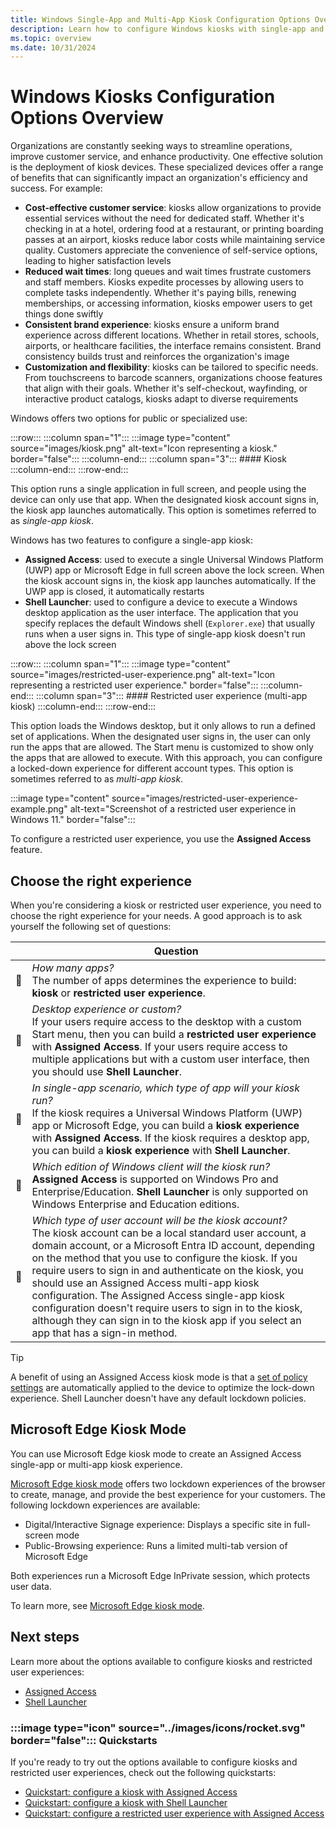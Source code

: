 ```yaml
---
title: Windows Single-App and Multi-App Kiosk Configuration Options Overview
description: Learn how to configure Windows kiosks with single-app and multi-app options for a secure and enhanced user experience.
ms.topic: overview
ms.date: 10/31/2024
---
```


# Windows Kiosks Configuration Options Overview

Organizations are constantly seeking ways to streamline operations, improve customer service, and enhance productivity. One effective solution is the deployment of kiosk devices. These specialized devices offer a range of benefits that can significantly impact an organization's efficiency and success. For example:

- **Cost-effective customer service**: kiosks allow organizations to provide essential services without the need for dedicated staff. Whether it's checking in at a hotel, ordering food at a restaurant, or printing boarding passes at an airport, kiosks reduce labor costs while maintaining service quality. Customers appreciate the convenience of self-service options, leading to higher satisfaction levels
- **Reduced wait times**: long queues and wait times frustrate customers and staff members. Kiosks expedite processes by allowing users to complete tasks independently. Whether it's paying bills, renewing memberships, or accessing information, kiosks empower users to get things done swiftly
- **Consistent brand experience**: kiosks ensure a uniform brand experience across different locations. Whether in retail stores, schools, airports, or healthcare facilities, the interface remains consistent. Brand consistency builds trust and reinforces the organization's image
- **Customization and flexibility**: kiosks can be tailored to specific needs. From touchscreens to barcode scanners, organizations choose features that align with their goals. Whether it's self-checkout, wayfinding, or interactive product catalogs, kiosks adapt to diverse requirements

Windows offers two options for public or specialized use:

:::row:::
    :::column span="1":::
    :::image type="content" source="images/kiosk.png" alt-text="Icon representing a kiosk." border="false":::
    :::column-end:::
    :::column span="3":::
    #### Kiosk
    :::column-end:::
:::row-end:::

This option runs a single application in full screen, and people using the device can only use that app. When the designated kiosk account signs in, the kiosk app launches automatically. This option is sometimes referred to as *single-app kiosk*.

Windows has two features to configure a single-app kiosk:

- **Assigned Access**: used to execute a single Universal Windows Platform (UWP) app or Microsoft Edge in full screen above the lock screen. When the kiosk account signs in, the kiosk app launches automatically. If the UWP app is closed, it automatically restarts
- **Shell Launcher**: used to configure a device to execute a Windows desktop application as the user interface. The application that you specify replaces the default Windows shell (`Explorer.exe`) that usually runs when a user signs in. This type of single-app kiosk doesn't run above the lock screen

:::row:::
    :::column span="1":::
    :::image type="content" source="images/restricted-user-experience.png" alt-text="Icon representing a restricted user experience." border="false":::
    :::column-end:::
    :::column span="3":::
    #### Restricted user experience (multi-app kiosk)
    :::column-end:::
:::row-end:::

This option loads the Windows desktop, but it only allows to run a defined set of applications. When the designated user signs in, the user can only run the apps that are allowed. The Start menu is customized to show only the apps that are allowed to execute. With this approach, you can configure a locked-down experience for different account types. This option is sometimes referred to as *multi-app kiosk*.

:::image type="content" source="images/restricted-user-experience-example.png" alt-text="Screenshot of a restricted user experience in Windows 11." border="false":::

To configure a restricted user experience, you use the **Assigned Access** feature.

## Choose the right experience

When you're considering a kiosk or restricted user experience, you need to choose the right experience for your needs. A good approach is to ask yourself the following set of questions:

| | Question |
|--|--|
| **🔲** | *How many apps?* <br>The number of apps determines the experience to build: **kiosk** or **restricted user experience**.|
| **🔲** | *Desktop experience or custom?* <br>If your users require access to the desktop with a custom Start menu, then you can build a **restricted user experience** with **Assigned Access**. If your users require access to multiple applications but with a custom user interface, then you should use **Shell Launcher**.|
| **🔲** | *In single-app scenario, which type of app will your kiosk run?* <br>If the kiosk requires a Universal Windows Platform (UWP) app or Microsoft Edge, you can build a **kiosk experience** with **Assigned Access**. If the kiosk requires a desktop app, you can build a **kiosk experience** with **Shell Launcher**.|
| **🔲** | *Which edition of Windows client will the kiosk run?* <br>**Assigned Access** is supported on Windows Pro and Enterprise/Education. **Shell Launcher** is only supported on Windows Enterprise and Education editions.|
| **🔲** | *Which type of user account will be the kiosk account?* <br>The kiosk account can be a local standard user account, a domain account, or a Microsoft Entra ID account, depending on the method that you use to configure the kiosk. If you require users to sign in and authenticate on the kiosk, you should use an Assigned Access multi-app kiosk configuration. The Assigned Access single-app kiosk configuration doesn't require users to sign in to the kiosk, although they can sign in to the kiosk app if you select an app that has a sign-in method.|

> [!TIP]
>
> A benefit of using an Assigned Access kiosk mode is that a [set of policy settings](../assigned-access/policy-settings.md) are automatically applied to the device to optimize the lock-down experience. Shell Launcher doesn't have any default lockdown policies.

## Microsoft Edge Kiosk Mode

You can use Microsoft Edge kiosk mode to create an Assigned Access single-app or multi-app kiosk experience.

[Microsoft Edge kiosk mode](/deployedge/microsoft-edge-configure-kiosk-mode) offers two lockdown experiences of the browser to create, manage, and provide the best experience for your customers. The following lockdown experiences are available:

- Digital/Interactive Signage experience: Displays a specific site in full-screen mode
- Public-Browsing experience: Runs a limited multi-tab version of Microsoft Edge

Both experiences run a Microsoft Edge InPrivate session, which protects user data.

To learn more, see [Microsoft Edge kiosk mode](/deployedge/microsoft-edge-configure-kiosk-mode).

## Next steps

Learn more about the options available to configure kiosks and restricted user experiences:

- [Assigned Access](../assigned-access/index.md)
- [Shell Launcher](../shell-launcher/index.md)

### :::image type="icon" source="../images/icons/rocket.svg" border="false"::: Quickstarts

If you're ready to try out the options available to configure kiosks and restricted user experiences, check out the following quickstarts:

- [Quickstart: configure a kiosk with Assigned Access](../assigned-access/quickstart-kiosk.md)
- [Quickstart: configure a kiosk with Shell Launcher](../shell-launcher/quickstart-kiosk.md)
- [Quickstart: configure a restricted user experience with Assigned Access](../assigned-access/quickstart-restricted-user-experience.md)